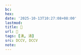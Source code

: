```yaml
---
bc:
hex:
date: '2025-10-13T10:27:08+08:00'
lastmod:
title: 􂺶
url: 􂺶
tags: [湧, 涌]
src: DCCV, DCCV
note:
---
```

